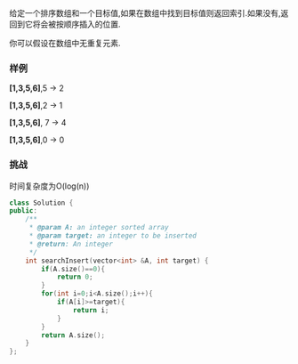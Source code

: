 给定一个排序数组和一个目标值,如果在数组中找到目标值则返回索引.如果没有,返回到它将会被按顺序插入的位置.

你可以假设在数组中无重复元素.

### 样例

**[1,3,5,6]**,5 → 2

**[1,3,5,6]**,2 → 1

**[1,3,5,6]**, 7 → 4

**[1,3,5,6]**,0 → 0

### 挑战

时间复杂度为O(log(n))

```cpp
class Solution {
public:
    /**
     * @param A: an integer sorted array
     * @param target: an integer to be inserted
     * @return: An integer
     */
    int searchInsert(vector<int> &A, int target) {
        if(A.size()==0){
            return 0;
        }
        for(int i=0;i<A.size();i++){
            if(A[i]>=target){
                return i;
            }
        }
        return A.size();
    }
};
```

